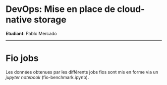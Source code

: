 # DevOps: Mise en place de cloud-native storage 
**Etudiant**: Pablo Mercado

---

# Fio jobs
Les données obtenues par les différents jobs fios sont mis en forme via un *jupyter notebook* (fio-benchmark.ipynb).